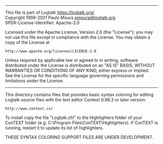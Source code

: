 ________________________________________________________________________

This file is part of Logtalk <https://logtalk.org/>  
Copyright 1998-2021 Paulo Moura <pmoura@logtalk.org>  
SPDX-License-Identifier: Apache-2.0

Licensed under the Apache License, Version 2.0 (the "License");
you may not use this file except in compliance with the License.
You may obtain a copy of the License at

    http://www.apache.org/licenses/LICENSE-2.0

Unless required by applicable law or agreed to in writing, software
distributed under the License is distributed on an "AS IS" BASIS,
WITHOUT WARRANTIES OR CONDITIONS OF ANY KIND, either express or implied.
See the License for the specific language governing permissions and
limitations under the License.
________________________________________________________________________


This directory contains files that provides basic syntax coloring for 
editing Logtalk source files with the text editor Context 0.98.3 or 
later version:

	http://www.context.cx/

To install copy the file "Logtalk.chl" to the Highlighters folder of 
your ConTEXT folder (e.g. C:\Program Files\ConTEXT\Highlighters). If 
ConTEXT is running, restart it to update its list of highlighters.


THESE SYNTAX COLORING SUPPORT FILES ARE UNDER DEVELOPMENT.
